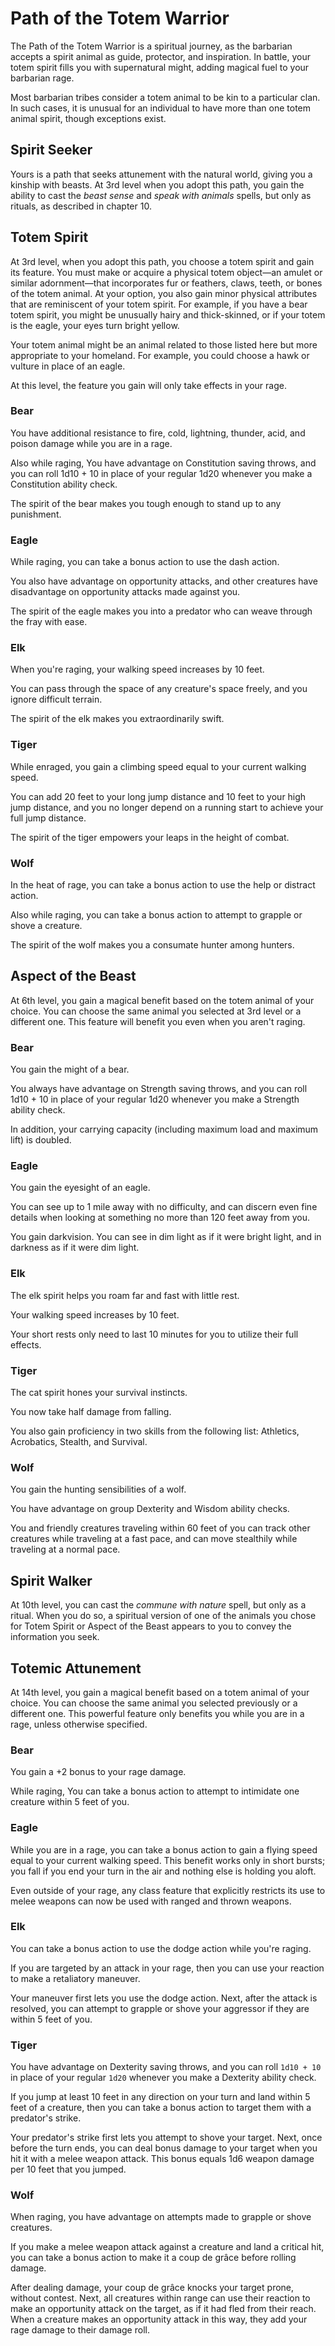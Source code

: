 # Path of the Totem Warrior
The Path of the Totem Warrior is a spiritual journey, as the barbarian accepts a spirit animal as guide, protector, and inspiration. In battle, your totem spirit fills you with supernatural might, adding magical fuel to your barbarian rage.

Most barbarian tribes consider a totem animal to be kin to a particular clan. In such cases, it is unusual for an individual to have more than one totem animal spirit, though exceptions exist.

## Spirit Seeker
Yours is a path that seeks attunement with the natural world, giving you a kinship with beasts. At 3rd level when you adopt this path, you gain the ability to cast the *beast sense* and *speak with animals* spells, but only as rituals, as described in chapter 10.

## Totem Spirit
At 3rd level, when you adopt this path, you choose a totem spirit and gain its feature. You must make or acquire a physical totem object—an amulet or similar adornment—that incorporates fur or feathers, claws, teeth, or bones of the totem animal. At your option, you also gain minor physical attributes that are reminiscent of your totem spirit. For example, if you have a bear totem spirit, you might be unusually hairy and thick-skinned, or if your totem is the eagle, your eyes turn bright yellow.

Your totem animal might be an animal related to those listed here but more appropriate to your homeland. For example, you could choose a hawk or vulture in place of an eagle.

At this level, the feature you gain will only take effects in your rage. 

### Bear
You have additional resistance to fire, cold, lightning, thunder, acid, and poison damage while you are in a rage.

Also while raging, You have advantage on Constitution saving throws, and you can roll 1d10 + 10 in place of your regular 1d20 whenever you make a Constitution ability check.

The spirit of the bear makes you tough enough to stand up to any punishment.

### Eagle
While raging, you can take a bonus action to use the dash action.

You also have advantage on opportunity attacks, and other creatures have disadvantage on opportunity attacks made against you.

The spirit of the eagle makes you into a predator who can weave through the fray with ease.

### Elk
When you're raging, your walking speed increases by 10 feet. 

You can pass through the space of any creature's space freely, and you ignore difficult terrain.

The spirit of the elk makes you extraordinarily swift.

### Tiger
While enraged, you gain a climbing speed equal to your current walking speed.

You can add 20 feet to your long jump distance and 10 feet to your high jump distance, and you no longer depend on a running start to achieve your full jump distance.

The spirit of the tiger empowers your leaps in the height of combat.

### Wolf
In the heat of rage, you can take a bonus action to use the help or distract action. 

Also while raging, you can take a bonus action to attempt to grapple or shove a creature.

The spirit of the wolf makes you a consumate hunter among hunters.

## Aspect of the Beast
At 6th level, you gain a magical benefit based on the totem animal of your choice. You can choose the same animal you selected at 3rd level or a different one. This feature will benefit you even when you aren't raging.

### Bear
You gain the might of a bear.

You always have advantage on Strength saving throws, and you can roll 1d10 + 10 in place of your regular 1d20 whenever you make a Strength ability check.

In addition, your carrying capacity (including maximum load and maximum lift) is doubled. 

### Eagle
You gain the eyesight of an eagle.

You can see up to 1 mile away with no difficulty, and can discern even fine details when looking at something no more than 120 feet away from you. 

You gain darkvision. You can see in dim light as if it were bright light, and in darkness as if it were dim light.

### Elk
The elk spirit helps you roam far and fast with little rest.

Your walking speed increases by 10 feet.

Your short rests only need to last 10 minutes for you to utilize their full effects.

### Tiger
The cat spirit hones your survival instincts.

You now take half damage from falling.

You also gain proficiency in two skills from the following list: Athletics, Acrobatics, Stealth, and Survival.

### Wolf
You gain the hunting sensibilities of a wolf.

You have advantage on group Dexterity and Wisdom ability checks.

You and friendly creatures traveling within 60 feet of you can track other creatures while traveling at a fast pace, and can move stealthily while traveling at a normal pace.

## Spirit Walker
At 10th level, you can cast the *commune with nature* spell, but only as a ritual. When you do so, a spiritual version of one of the animals you chose for Totem Spirit or Aspect of the Beast appears to you to convey the information you seek.

## Totemic Attunement
At 14th level, you gain a magical benefit based on a totem animal of your choice. You can choose the same animal you selected previously or a different one. This powerful feature only benefits you while you are in a rage, unless otherwise specified.

### Bear
You gain a +2 bonus to your rage damage.

While raging, You can take a bonus action to attempt to intimidate one creature within 5 feet of you.

### Eagle
While you are in a rage, you can take a bonus action to gain a flying speed equal to your current walking speed. This benefit works only in short bursts; you fall if you end your turn in the air and nothing else is holding you aloft.

Even outside of your rage, any class feature that explicitly restricts its use to melee weapons can now be used with ranged and thrown weapons.

### Elk
You can take a bonus action to use the dodge action while you're raging.

If you are targeted by an attack in your rage, then you can use your reaction to make a retaliatory maneuver.

Your maneuver first lets you use the dodge action. Next, after the attack is resolved, you can attempt to grapple or shove your aggressor if they are within 5 feet of you.

### Tiger
You have advantage on Dexterity saving throws, and you can roll `1d10 + 10` in place of your regular `1d20` whenever you make a Dexterity ability check.

If you jump at least 10 feet in any direction on your turn and land within 5 feet of a creature, then you can take a bonus action to target them with a predator's strike.

Your predator's strike first lets you attempt to shove your target. Next, once before the turn ends, you can deal bonus damage to your target when you hit it with a melee weapon attack. This bonus equals 1d6 weapon damage per 10 feet that you jumped.

### Wolf
When raging, you have advantage on attempts made to grapple or shove creatures.

If you make a melee weapon attack against a creature and land a critical hit, you can take a bonus action to make it a coup de grâce before rolling damage.

After dealing damage, your coup de grâce knocks your target prone, without contest. Next, all creatures within range can use their reaction to make an opportunity attack on the target, as if it had fled from their reach. When a creature makes an opportunity attack in this way, they add your rage damage to their damage roll.